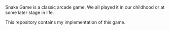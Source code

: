 Snake Game is a classic arcade game. We all played it in our childhood or at some later stage in life.

This repository contains my implementation of this game.

